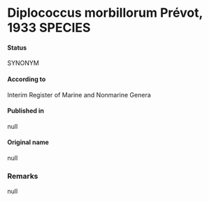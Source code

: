# Diplococcus morbillorum Prévot, 1933 SPECIES

#### Status
SYNONYM

#### According to
Interim Register of Marine and Nonmarine Genera

#### Published in
null

#### Original name
null

### Remarks
null